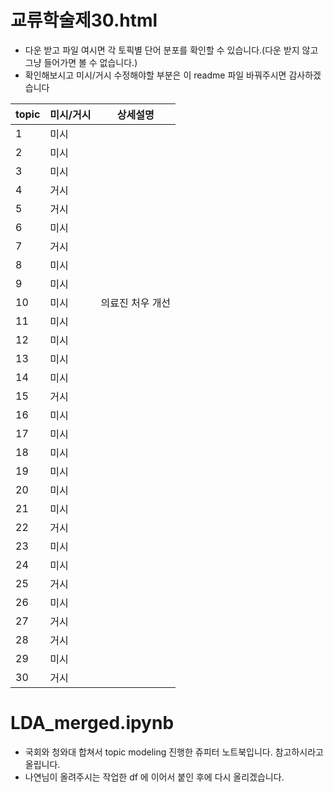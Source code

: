 
# 교류학술제30.html 
- 다운 받고 파일 여시면 각 토픽별 단어 분포를 확인할 수 있습니다.(다운 받지 않고 그냥 들어가면 볼 수 없습니다.)
- 확인해보시고 미시/거시 수정해야할 부분은 이 readme 파일 바꿔주시면 감사하겠습니다 

|topic|미시/거시|상세설명|
|------|---|---|
|1|미시||
|2|미시||
|3|미시||
|4|거시||
|5|거시||
|6|미시||
|7|거시||
|8|미시||
|9|미시||
|10|미시|의료진 처우 개선|
|11|미시||
|12|미시||
|13|미시||
|14|미시||
|15|거시||
|16|미시||
|17|미시||
|18|미시||
|19|미시||
|20|미시||
|21|미시||
|22|거시||
|23|미시||
|24|미시||
|25|거시||
|26|미시||
|27|거시||
|28|거시||
|29|미시||
|30|거시||

# LDA_merged.ipynb
- 국회와 청와대 합쳐서 topic modeling 진행한 쥬피터 노트북입니다. 참고하시라고 올립니다.  
- 나연님이 올려주시는 작업한 df 에 이어서 붙인 후에 다시 올리겠습니다.  
